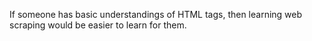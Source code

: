 If someone has  basic understandings of HTML tags, then learning web scraping would be easier to learn for them.
